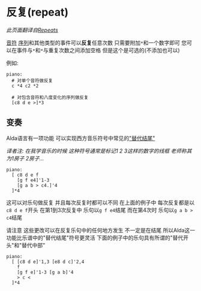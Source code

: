 # 反复(repeat)

*此页面翻译自[Repeats](../repeats.md)*

[音符](notes_zh_cn.md) [序列](sequences_zh_cn.md)和其他类型的事件可以**反复**任意次数 只需要附加`*`和一个数字即可 您可以在事件与`*`和`*`与重复次数之间添加空格 但是这个是可选的(不添加也可以)

例如:

```alda
piano:
  # 对单个音符做反复
  c *4 c2 *2

  # 对包含音符和八度变化的序列做反复
  [c8 d e >]*3
```

## 变奏

Alda语言有一项功能 可以实现西方音乐符号中常见的["替代结尾"](http://dictionary.onmusic.org/terms/4798-second_ending_735)

*译者注: 在我学音乐的时候 这种符号通常是标记1 2 3这样的数字的线框 老师称其为1房子 2房子...*

```alda
piano:
  [ c8 d e f
    [g f e4]'1-3
    [g a b > c4.]'4
  ]*4
```

这可以对乐句做反复 并且每次反复时都可以不同 在上面的例子中 每次反复都是以`c8 d e f`开头 在第1到3次反复中 乐句以`g f e4`结尾 而在第4次时 乐句以`g a b > c4`结尾

请注意 这些更改可以在反复乐句中的任何地方发生 不一定是在结尾 所以Alda这一功能比乐谱中的"替代结尾"符号更灵活 下面的例子中的乐句具有所谓的"替代开头"和"替代中部"

```alda
piano:
  [ [c8 d e]'1,3 [e8 d c]'2,4
    f
    [g f e]'1-3 [g a b]'4
    > c <
  ]*4
```


